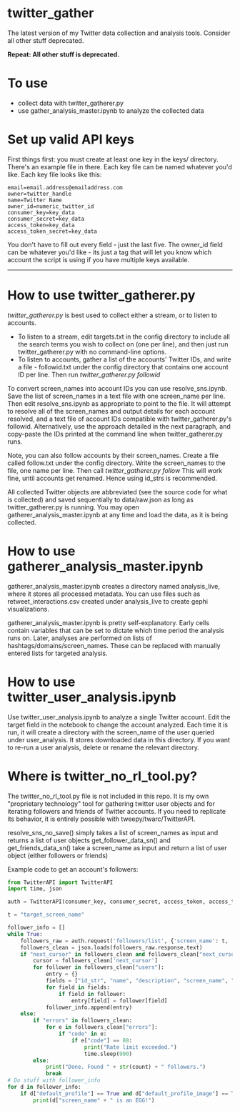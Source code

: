 # twitter_gather
The latest version of my Twitter data collection and analysis tools. Consider all other stuff deprecated.

**Repeat: All other stuff is deprecated.**

# To use
- collect data with twitter_gatherer.py
- use gather_analysis_master.ipynb to analyze the collected data

# Set up valid API keys
First things first: you must create at least one key in the keys/ directory. There's an example file in there. Each key file can be named whatever you'd like. Each key file looks like this:

```
email=email.address@emailaddress.com
owner=twitter_handle
name=Twitter Name
owner_id=numeric_twitter_id
consumer_key=key_data
consumer_secret=key_data
access_token=key_data
access_token_secret=key_data
```

You don't have to fill out every field - just the last five. The owner_id field can be whatever you'd like - its just a tag that will let you know which account the script is using if you have multiple keys available.

---
# How to use twitter_gatherer.py
_twitter_gatherer.py_ is best used to collect either a stream, or to listen to accounts.

* To listen to a stream, edit targets.txt in the config directory to include all the search terms you wish to collect on (one per line), and then just run twitter_gatherer.py with no command-line options.
* To listen to accounts, gather a list of the accounts' Twitter IDs, and write a file - followid.txt under the config directory that contains one account ID per line. Then run _twitter_gatherer.py followid_

To convert screen_names into account IDs you can use resolve_sns.ipynb. Save the list of screen_names in a text file with one screen_name per line. Then edit resolve_sns.ipynb as appropriate to point to the file. It will attempt to resolve all of the screen_names and output details for each account resolved, and a text file of account IDs compatible with twitter_gatherer.py's followid. Alternatively, use the approach detailed in the next paragraph, and copy-paste the IDs printed at the command line when twitter_gatherer.py runs.

Note, you can also follow accounts by their screen_names. Create a file called follow.txt under the config directory. Write the screen_names to the file, one name per line. Then call _twitter_gatherer.py follow_
This will work fine, until accounts get renamed. Hence using id_strs is recommended.

All collected Twitter objects are abbreviated (see the source code for what is collected) and saved sequentially to data/raw.json as long as twitter_gatherer.py is running. You may open gatherer_analysis_master.ipynb at any time and load the data, as it is being collected.

# How to use gatherer_analysis_master.ipynb
gatherer_analysis_master.ipynb creates a directory named analysis_live, where it stores all processed metadata. You can use files such as retweet_interactions.csv created under analysis_live to create gephi visualizations. 

gatherer_analysis_master.ipynb is pretty self-explanatory. Early cells contain variables that can be set to dictate which time period the analysis runs on. Later, analyses are performed on lists of hashtags/domains/screen_names. These can be replaced with manually entered lists for targeted analysis.

# How to use twitter_user_analysis.ipynb
Use twitter_user_analysis.ipynb to analyze a single Twitter account. Edit the target field in the notebook to change the account analyzed. Each time it is run, it will create a directory with the screen_name of the user queried under user_analysis. It stores downloaded data in this directory. If you want to re-run a user analysis, delete or rename the relevant directory.

# Where is twitter_no_rl_tool.py?
The twitter_no_rl_tool.py file is not included in this repo. It is my own "proprietary technology" tool for gathering twitter user objects and for iterating followers and friends of Twitter accounts. If you need to replicate its behavior, it is entirely possible with tweepy/twarc/TwitterAPI.

resolve_sns_no_save() simply takes a list of screen_names as input and returns a list of user objects
get_follower_data_sn() and get_friends_data_sn() take a screen_name as input and return a list of user object (either followers or friends)

Example code to get an account's followers:
```python
from TwitterAPI import TwitterAPI
import time, json

auth = TwitterAPI(consumer_key, consumer_secret, access_token, access_token_secret)

t = "target_screen_name"

follower_info = []
while True:
    followers_raw = auth.request('followers/list', {'screen_name': t, 'count': 200, 'cursor':cursor, 'skip_status':True, 'include_user_entities': False})
    followers_clean = json.loads(followers_raw.response.text)
    if "next_cursor" in followers_clean and followers_clean["next_cursor"] > 0:
        cursor = followers_clean['next_cursor']
        for follower in followers_clean["users"]:
            entry = {}
            fields = ["id_str", "name", "description", "screen_name", "followers_count", "friends_count", "statuses_count", "created_at", "favourites_count", "default_profile", "default_profile_image", "protected", "verified"]
            for field in fields:
                if field in follower:
                    entry[field] = follower[field]
            follower_info.append(entry)
    else:
        if "errors" in followers_clean:
            for e in followers_clean["errors"]:
                if "code" in e:
                    if e["code"] == 88:
                        print("Rate limit exceeded.")
                        time.sleep(900)
        else:
            print("Done. Found " + str(count) + " followers.")
            break
# Do stuff with follower_info
for d in follower_info:
    if d["default_profile"] == True and d["default_profile_image"] == True:
        print(d["screen_name" + " is an EGG!")
```


